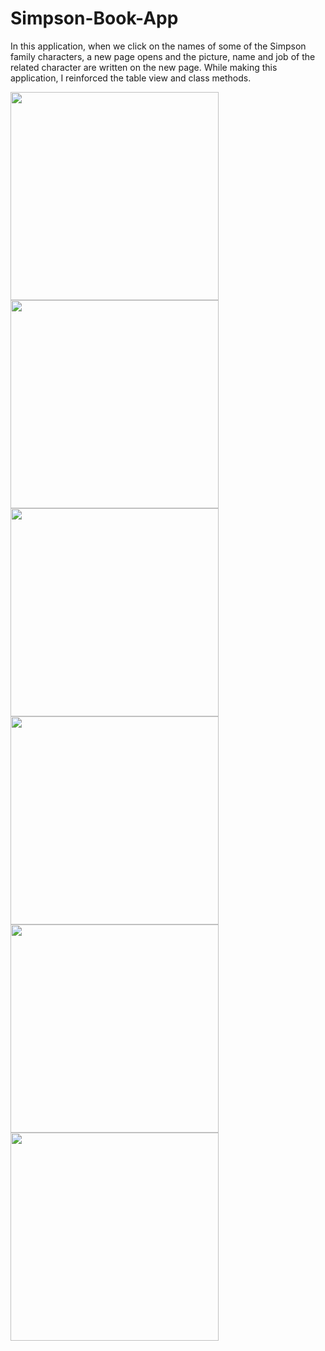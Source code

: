 # Simpson-Book-App
In this application, when we click on the names of some of the Simpson family characters, a new page opens and the picture, name and job of the related character are written on the new page. While making this application, I reinforced the table view and class methods.
<p float="left">
<img width="333" src="/Udemy-Atil_Samancioglu/Projects/011-Simpson-Book-App/Screenshots/ss1.png">
<img width="333" src="/Udemy-Atil_Samancioglu/Projects/011-Simpson-Book-App/Screenshots/ss2.png">
<img width="333" src="/Udemy-Atil_Samancioglu/Projects/011-Simpson-Book-App/Screenshots/ss3.png">
<img width="333" src="/Udemy-Atil_Samancioglu/Projects/011-Simpson-Book-App/Screenshots/ss4.png">
<img width="333" src="/Udemy-Atil_Samancioglu/Projects/011-Simpson-Book-App/Screenshots/ss5.png">
<img width="333" src="/Udemy-Atil_Samancioglu/Projects/011-Simpson-Book-App/Screenshots/ss6.png">
</p>
